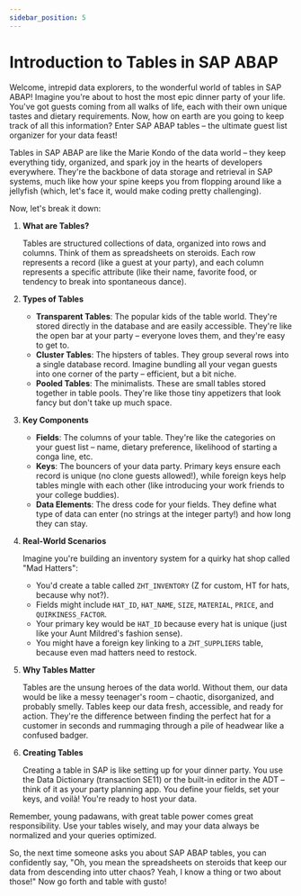 ```yaml
---
sidebar_position: 5
---
```


# Introduction to Tables in SAP ABAP

Welcome, intrepid data explorers, to the wonderful world of tables in SAP ABAP! Imagine you're about to host the most epic dinner party of your life. You've got guests coming from all walks of life, each with their own unique tastes and dietary requirements. Now, how on earth are you going to keep track of all this information? Enter SAP ABAP tables – the ultimate guest list organizer for your data feast!

Tables in SAP ABAP are like the Marie Kondo of the data world – they keep everything tidy, organized, and spark joy in the hearts of developers everywhere. They're the backbone of data storage and retrieval in SAP systems, much like how your spine keeps you from flopping around like a jellyfish (which, let's face it, would make coding pretty challenging).

Now, let's break it down:

1. **What are Tables?**

   Tables are structured collections of data, organized into rows and columns. Think of them as spreadsheets on steroids. Each row represents a record (like a guest at your party), and each column represents a specific attribute (like their name, favorite food, or tendency to break into spontaneous dance).

2. **Types of Tables**

   - **Transparent Tables**: The popular kids of the table world. They're stored directly in the database and are easily accessible. They're like the open bar at your party – everyone loves them, and they're easy to get to.
   - **Cluster Tables**: The hipsters of tables. They group several rows into a single database record. Imagine bundling all your vegan guests into one corner of the party – efficient, but a bit niche.
   - **Pooled Tables**: The minimalists. These are small tables stored together in table pools. They're like those tiny appetizers that look fancy but don't take up much space.

3. **Key Components**

   - **Fields**: The columns of your table. They're like the categories on your guest list – name, dietary preference, likelihood of starting a conga line, etc.
   - **Keys**: The bouncers of your data party. Primary keys ensure each record is unique (no clone guests allowed!), while foreign keys help tables mingle with each other (like introducing your work friends to your college buddies).
   - **Data Elements**: The dress code for your fields. They define what type of data can enter (no strings at the integer party!) and how long they can stay.

4. **Real-World Scenarios**

   Imagine you're building an inventory system for a quirky hat shop called "Mad Hatters":

   - You'd create a table called `ZHT_INVENTORY` (Z for custom, HT for hats, because why not?).
   - Fields might include `HAT_ID`, `HAT_NAME`, `SIZE`, `MATERIAL`, `PRICE`, and `QUIRKINESS_FACTOR`.
   - Your primary key would be `HAT_ID` because every hat is unique (just like your Aunt Mildred's fashion sense).
   - You might have a foreign key linking to a `ZHT_SUPPLIERS` table, because even mad hatters need to restock.

5. **Why Tables Matter**

   Tables are the unsung heroes of the data world. Without them, our data would be like a messy teenager's room – chaotic, disorganized, and probably smelly. Tables keep our data fresh, accessible, and ready for action. They're the difference between finding the perfect hat for a customer in seconds and rummaging through a pile of headwear like a confused badger.

6. **Creating Tables**

   Creating a table in SAP is like setting up for your dinner party. You use the Data Dictionary (transaction SE11) or the built-in editor in the ADT – think of it as your party planning app. You define your fields, set your keys, and voilà! You're ready to host your data.

Remember, young padawans, with great table power comes great responsibility. Use your tables wisely, and may your data always be normalized and your queries optimized.

So, the next time someone asks you about SAP ABAP tables, you can confidently say, "Oh, you mean the spreadsheets on steroids that keep our data from descending into utter chaos? Yeah, I know a thing or two about those!" Now go forth and table with gusto!
